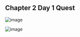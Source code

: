 ## Chapter 2 Day 1 Quest
![image](https://user-images.githubusercontent.com/80992246/167930523-606628d1-51f4-4e02-9472-8bed87bd2ac9.png)

![image](https://user-images.githubusercontent.com/80992246/167930374-ce9d5e70-5c22-4f49-81fd-f360ed9e91ea.png)
